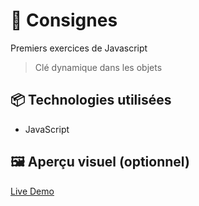 # 🚀 Consignes

Premiers exercices de Javascript 
> Clé dynamique dans les objets

## 📦 Technologies utilisées

- JavaScript


## 🖼️ Aperçu visuel (optionnel)

[Live Demo](https://ocrzia.github.io/JS17-Commandes-table/)